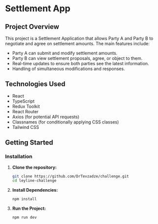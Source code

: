 # Settlement App

## Project Overview

This project is a Settlement Application that allows Party A and Party B to negotiate and agree on settlement amounts. The main features include:

- Party A can submit and modify settlement amounts.
- Party B can view settlement proposals, agree, or object to them.
- Real-time updates to ensure both parties see the latest information.
- Handling of simultaneous modifications and responses.

## Technologies Used

- React
- TypeScript
- Redux Toolkit
- React Router
- Axios (for potential API requests)
- Classnames (for conditionally applying CSS classes)
- Tailwind CSS

## Getting Started

### Installation

1. **Clone the repository:**

   ```bash
   git clone https://github.com/DrTevzadze/challenge.git
   cd leyline-challenge

   ```

2. **Install Dependencies:**

   ```bash
   npm install

   ```

3. **Run the Project:**
   ```bash
   npm run dev
   ```
